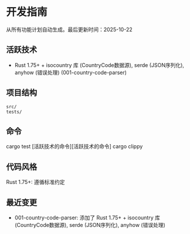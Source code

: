 # 开发指南

从所有功能计划自动生成。最后更新时间：2025-10-22

## 活跃技术

- Rust 1.75+ + isocountry 库 (CountryCode数据源), serde (JSON序列化), anyhow (错误处理) (001-country-code-parser)

## 项目结构

```text
src/
tests/
```

## 命令

cargo test [活跃技术的命令][活跃技术的命令] cargo clippy

## 代码风格

Rust 1.75+: 遵循标准约定

## 最近变更

- 001-country-code-parser: 添加了 Rust 1.75+ + isocountry 库 (CountryCode数据源), serde (JSON序列化), anyhow (错误处理)

<!-- MANUAL ADDITIONS START -->
<!-- MANUAL ADDITIONS END -->
